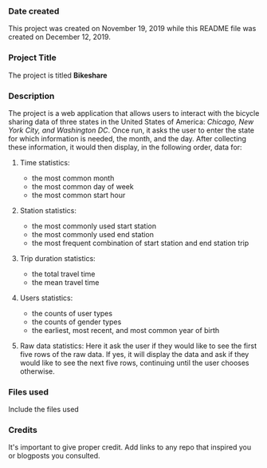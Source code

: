 ### Date created
This project was created on November 19, 2019 while this README file was created on December 12, 2019.

### Project Title
The project is titled **Bikeshare**

### Description
The project is a web application that allows users to interact with the bicycle sharing data of three states in the United States of America: *Chicago, New York City, and Washington DC*. Once run, it asks the user to enter the state for which information is needed, the month, and the day. After collecting these information, it would then display, in the following order, data for:
1. Time statistics:
    * the most common month
    * the most common day of week
    * the most common start hour

2. Station statistics:
    * the most commonly used start station
    * the most commonly used end station
    * the most frequent combination of start station and end station trip

3. Trip duration statistics:
    * the total travel time
    * the mean travel time

4. Users statistics:
    * the counts of user types
    * the counts of gender types
    * the earliest, most recent, and most common year of birth

5. Raw data statistics: Here it ask the user if they would like to see the first five rows of the raw data. If yes, it will display the data and ask if they would like to see the next five rows, continuing until the user chooses otherwise.

### Files used
Include the files used

### Credits
It's important to give proper credit. Add links to any repo that inspired you or blogposts you consulted.
